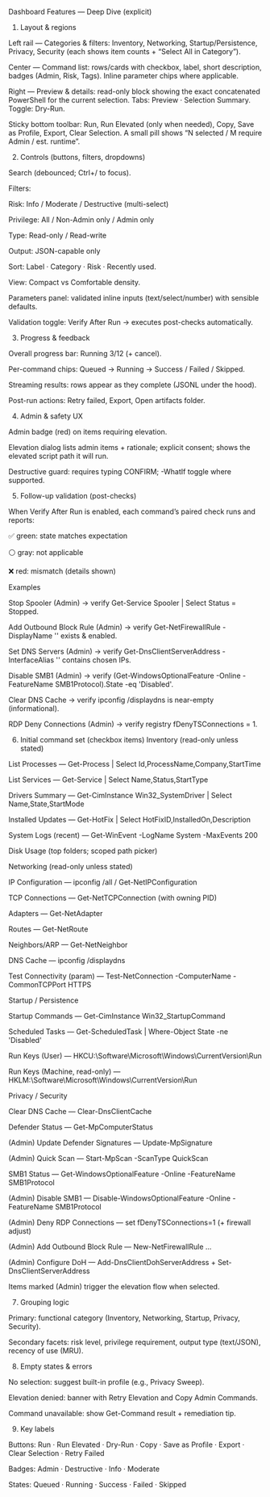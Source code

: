 Dashboard Features — Deep Dive (explicit)
1) Layout & regions

Left rail — Categories & filters: Inventory, Networking, Startup/Persistence, Privacy, Security (each shows item counts + “Select All in Category”).

Center — Command list: rows/cards with checkbox, label, short description, badges (Admin, Risk, Tags). Inline parameter chips where applicable.

Right — Preview & details: read-only block showing the exact concatenated PowerShell for the current selection. Tabs: Preview · Selection Summary. Toggle: Dry-Run.

Sticky bottom toolbar: Run, Run Elevated (only when needed), Copy, Save as Profile, Export, Clear Selection. A small pill shows “N selected / M require Admin / est. runtime”.

2) Controls (buttons, filters, dropdowns)

Search (debounced; Ctrl+/ to focus).

Filters:

Risk: Info / Moderate / Destructive (multi-select)

Privilege: All / Non-Admin only / Admin only

Type: Read-only / Read-write

Output: JSON-capable only

Sort: Label · Category · Risk · Recently used.

View: Compact vs Comfortable density.

Parameters panel: validated inline inputs (text/select/number) with sensible defaults.

Validation toggle: Verify After Run → executes post-checks automatically.

3) Progress & feedback

Overall progress bar: Running 3/12 (+ cancel).

Per-command chips: Queued → Running → Success / Failed / Skipped.

Streaming results: rows appear as they complete (JSONL under the hood).

Post-run actions: Retry failed, Export, Open artifacts folder.

4) Admin & safety UX

Admin badge (red) on items requiring elevation.

Elevation dialog lists admin items + rationale; explicit consent; shows the elevated script path it will run.

Destructive guard: requires typing CONFIRM; -WhatIf toggle where supported.

5) Follow-up validation (post-checks)

When Verify After Run is enabled, each command’s paired check runs and reports:

✅ green: state matches expectation

⚪ gray: not applicable

❌ red: mismatch (details shown)

Examples

Stop Spooler (Admin) → verify Get-Service Spooler | Select Status = Stopped.

Add Outbound Block Rule (Admin) → verify Get-NetFirewallRule -DisplayName '<name>' exists & enabled.

Set DNS Servers (Admin) → verify Get-DnsClientServerAddress -InterfaceAlias '<if>' contains chosen IPs.

Disable SMB1 (Admin) → verify (Get-WindowsOptionalFeature -Online -FeatureName SMB1Protocol).State -eq 'Disabled'.

Clear DNS Cache → verify ipconfig /displaydns is near-empty (informational).

RDP Deny Connections (Admin) → verify registry fDenyTSConnections = 1.

6) Initial command set (checkbox items)
Inventory (read-only unless stated)

List Processes — Get-Process | Select Id,ProcessName,Company,StartTime

List Services — Get-Service | Select Name,Status,StartType

Drivers Summary — Get-CimInstance Win32_SystemDriver | Select Name,State,StartMode

Installed Updates — Get-HotFix | Select HotFixID,InstalledOn,Description

System Logs (recent) — Get-WinEvent -LogName System -MaxEvents 200

Disk Usage (top folders; scoped path picker)

Networking (read-only unless stated)

IP Configuration — ipconfig /all / Get-NetIPConfiguration

TCP Connections — Get-NetTCPConnection (with owning PID)

Adapters — Get-NetAdapter

Routes — Get-NetRoute

Neighbors/ARP — Get-NetNeighbor

DNS Cache — ipconfig /displaydns

Test Connectivity (param) — Test-NetConnection -ComputerName <host> -CommonTCPPort HTTPS

Startup / Persistence

Startup Commands — Get-CimInstance Win32_StartupCommand

Scheduled Tasks — Get-ScheduledTask | Where-Object State -ne 'Disabled'

Run Keys (User) — HKCU:\Software\Microsoft\Windows\CurrentVersion\Run

Run Keys (Machine, read-only) — HKLM:\Software\Microsoft\Windows\CurrentVersion\Run

Privacy / Security

Clear DNS Cache — Clear-DnsClientCache

Defender Status — Get-MpComputerStatus

(Admin) Update Defender Signatures — Update-MpSignature

(Admin) Quick Scan — Start-MpScan -ScanType QuickScan

SMB1 Status — Get-WindowsOptionalFeature -Online -FeatureName SMB1Protocol

(Admin) Disable SMB1 — Disable-WindowsOptionalFeature -Online -FeatureName SMB1Protocol

(Admin) Deny RDP Connections — set fDenyTSConnections=1 (+ firewall adjust)

(Admin) Add Outbound Block Rule — New-NetFirewallRule …

(Admin) Configure DoH — Add-DnsClientDohServerAddress + Set-DnsClientServerAddress

Items marked (Admin) trigger the elevation flow when selected.

7) Grouping logic

Primary: functional category (Inventory, Networking, Startup, Privacy, Security).

Secondary facets: risk level, privilege requirement, output type (text/JSON), recency of use (MRU).

8) Empty states & errors

No selection: suggest built-in profile (e.g., Privacy Sweep).

Elevation denied: banner with Retry Elevation and Copy Admin Commands.

Command unavailable: show Get-Command result + remediation tip.

9) Key labels

Buttons: Run · Run Elevated · Dry-Run · Copy · Save as Profile · Export · Clear Selection · Retry Failed

Badges: Admin · Destructive · Info · Moderate

States: Queued · Running · Success · Failed · Skipped
